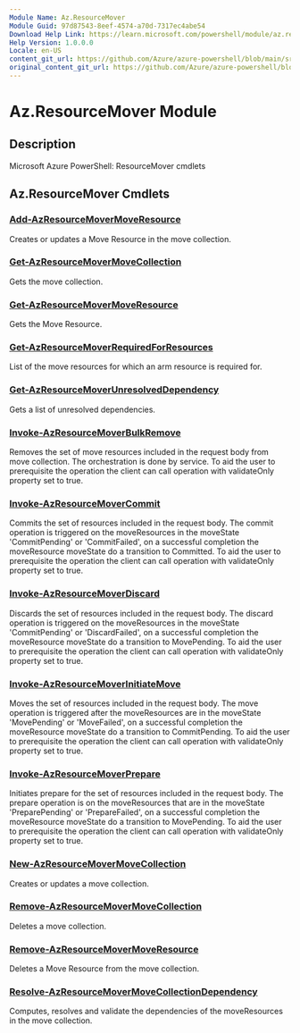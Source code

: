```yaml
---
Module Name: Az.ResourceMover
Module Guid: 97d87543-8eef-4574-a70d-7317ec4abe54
Download Help Link: https://learn.microsoft.com/powershell/module/az.resourcemover
Help Version: 1.0.0.0
Locale: en-US
content_git_url: https://github.com/Azure/azure-powershell/blob/main/src/ResourceMover/help/Az.ResourceMover.md
original_content_git_url: https://github.com/Azure/azure-powershell/blob/main/src/ResourceMover/help/Az.ResourceMover.md
---
```


# Az.ResourceMover Module
## Description
Microsoft Azure PowerShell: ResourceMover cmdlets

## Az.ResourceMover Cmdlets
### [Add-AzResourceMoverMoveResource](Add-AzResourceMoverMoveResource.md)
Creates or updates a Move Resource in the move collection.

### [Get-AzResourceMoverMoveCollection](Get-AzResourceMoverMoveCollection.md)
Gets the move collection.

### [Get-AzResourceMoverMoveResource](Get-AzResourceMoverMoveResource.md)
Gets the Move Resource.

### [Get-AzResourceMoverRequiredForResources](Get-AzResourceMoverRequiredForResources.md)
List of the move resources for which an arm resource is required for.

### [Get-AzResourceMoverUnresolvedDependency](Get-AzResourceMoverUnresolvedDependency.md)
Gets a list of unresolved dependencies.

### [Invoke-AzResourceMoverBulkRemove](Invoke-AzResourceMoverBulkRemove.md)
Removes the set of move resources included in the request body from move collection.
The orchestration is done by service.
To aid the user to prerequisite the operation the client can call operation with validateOnly property set to true.

### [Invoke-AzResourceMoverCommit](Invoke-AzResourceMoverCommit.md)
Commits the set of resources included in the request body.
The commit operation is triggered on the moveResources in the moveState 'CommitPending' or 'CommitFailed', on a successful completion the moveResource moveState do a transition to Committed.
To aid the user to prerequisite the operation the client can call operation with validateOnly property set to true.

### [Invoke-AzResourceMoverDiscard](Invoke-AzResourceMoverDiscard.md)
Discards the set of resources included in the request body.
The discard operation is triggered on the moveResources in the moveState 'CommitPending' or 'DiscardFailed', on a successful completion the moveResource moveState do a transition to MovePending.
To aid the user to prerequisite the operation the client can call operation with validateOnly property set to true.

### [Invoke-AzResourceMoverInitiateMove](Invoke-AzResourceMoverInitiateMove.md)
Moves the set of resources included in the request body.
The move operation is triggered after the moveResources are in the moveState 'MovePending' or 'MoveFailed', on a successful completion the moveResource moveState do a transition to CommitPending.
To aid the user to prerequisite the operation the client can call operation with validateOnly property set to true.

### [Invoke-AzResourceMoverPrepare](Invoke-AzResourceMoverPrepare.md)
Initiates prepare for the set of resources included in the request body.
The prepare operation is on the moveResources that are in the moveState 'PreparePending' or 'PrepareFailed', on a successful completion the moveResource moveState do a transition to MovePending.
To aid the user to prerequisite the operation the client can call operation with validateOnly property set to true.

### [New-AzResourceMoverMoveCollection](New-AzResourceMoverMoveCollection.md)
Creates or updates a move collection.

### [Remove-AzResourceMoverMoveCollection](Remove-AzResourceMoverMoveCollection.md)
Deletes a move collection.

### [Remove-AzResourceMoverMoveResource](Remove-AzResourceMoverMoveResource.md)
Deletes a Move Resource from the move collection.

### [Resolve-AzResourceMoverMoveCollectionDependency](Resolve-AzResourceMoverMoveCollectionDependency.md)
Computes, resolves and validate the dependencies of the moveResources in the move collection.

